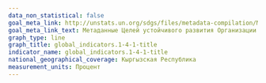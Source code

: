 ```yaml
---
data_non_statistical: false
goal_meta_link: http://unstats.un.org/sdgs/files/metadata-compilation/Metadata-Goal-1.pdf
goal_meta_link_text: Метаданные Целей устойчивого развития Организации Объединённых Наций (pdf 894kB)
graph_type: line
graph_title: global_indicators.1-4-1-title
indicator_name: global_indicators.1-4-1-title
national_geographical_coverage: Кыргызская Республика
measurement_units: Процент
---
```

